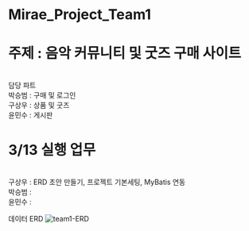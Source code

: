 # Mirae_Project_Team1 <br>

<h1>주제 : 음악 커뮤니티 및 굿즈 구매 사이트</h1> <br>
담당 파트<br>
박승범 : 구매 및 로그인<br>
구상우 : 상품 및 굿즈<br>
윤민수 : 게시판<br>

<h1>3/13 실행 업무</h1><br>
구상우 : ERD 초안 만들기, 프로젝트 기본세팅, MyBatis 연동<br>
박승범 : <br>
윤민수 : <br>


데이터 ERD
![team1-ERD](https://user-images.githubusercontent.com/109846153/224894692-31665fe1-408a-41bf-9ad5-24117a1c0b86.png)
